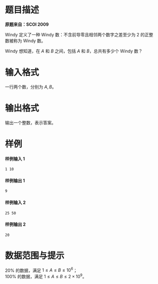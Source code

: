 
# 题目描述

**原题来自：SCOI 2009**

Windy 定义了一种 Windy 数：不含前导零且相邻两个数字之差至少为 $2$ 的正整数被称为 Windy 数。

Windy 想知道，在 $A$ 和 $B$ 之间，包括 $A$ 和 $B$，总共有多少个 Windy 数？

# 输入格式

一行两个数，分别为 $A,B$。

# 输出格式

输出一个整数，表示答案。

# 样例

#### 样例输入 1
```plain
1 10
```
#### 样例输出 1
```plain
9
```
#### 样例输入 2
```plain
25 50
```
#### 样例输出 2
```plain
20
```

# 数据范围与提示

$20\%$ 的数据，满足 $1\le A\le B\le 10^6$；  
$100\%$ 的数据，满足 $1\le A\le B\le 2\times 10^9$。

